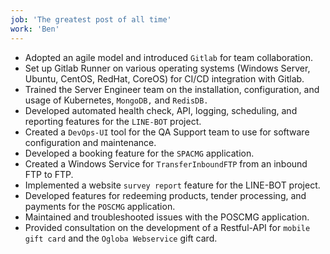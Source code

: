 ```yaml
---
job: 'The greatest post of all time'
work: 'Ben'
---
```


- Adopted an agile model and introduced `Gitlab` for team collaboration.
- Set up Gitlab Runner on various operating systems (Windows Server, Ubuntu, CentOS, RedHat, CoreOS) for CI/CD integration with Gitlab.
- Trained the Server Engineer team on the installation, configuration, and usage of Kubernetes, `MongoDB,` and `RedisDB.`
- Developed automated health check, API, logging, scheduling, and reporting features for the `LINE-BOT` project.
- Created a `DevOps-UI` tool for the QA Support team to use for software configuration and maintenance.
- Developed a booking feature for the `SPACMG` application.
- Created a Windows Service for `TransferInboundFTP` from an inbound FTP to FTP.
- Implemented a website `survey report` feature for the LINE-BOT project.
- Developed features for redeeming products, tender processing, and payments for the `POSCMG` application.
- Maintained and troubleshooted issues with the POSCMG application.
- Provided consultation on the development of a Restful-API for `mobile gift card` and the `Ogloba Webservice` gift card.
